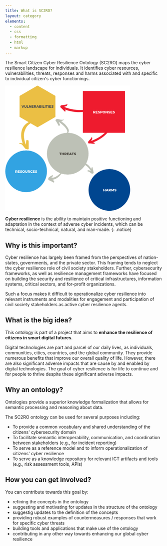 ```yaml
---
title: What is SC2RO?
layout: category
elements:
  - content
  - css
  - formatting
  - html
  - markup
---
```


The Smart Citizen Cyber Resilience Ontology (SC2RO) maps the cyber resilience landscape for individuals. It identifies cyber resources, vulnerabilities, threats, responses and harms associated with and specific to individual citizen's cyber functionings.

<img src="images/onto_elements.png" width=400 class="align-center" />

**Cyber resilience** is the ability to maintain positive functioning and adaptation in the context of adverse cyber incidents, which can be technical, socio-technical, natural, and man-made.
{: .notice}

## Why is this important?
Cyber resilience has largely been framed from the perspectives of nation-states, governments, and the private sector. This framing tends to neglect the cyber resilience role of civil society stakeholders. Further, cybersecurity frameworks, as well as resilience management frameworks have focused on building the security and resilience of critical infrastructures, information systems, critical sectors, and for-profit organizations. 

Such a focus makes it difficult to operationalize cyber resilience into relevant instruments and modalities for engagement and participation of civil society stakeholders as active cyber resilience agents.

## What is the big idea?
This ontology is part of a project that aims to **enhance the resilience of citizens in smart digital futures**. 

Digital technologies are part and parcel of our daily lives, as individuals, communities, cities, countries, and the global community. They provide numerous benefits that improve our overall quality of life. However, there are also significant adverse impacts that are cause by and enabled by digital technologies. The goal of cyber resilience is for life to continue and for people to thrive despite these significant adverse impacts.

## Why an ontology?
Ontologies provide a superior knowledge formalization that allows for semantic processing and reasoning about data.

The SC2RO ontology can be used for several purposes including:

* To provide a common vocabulary and shared understanding of the citizens' cybersecurity domain
* To facilitate semantic interoperability, communication, and coordination between stakeholders (e.g., for incident reporting)
* To serve as a reference model and to inform operationalization of citizens' cyber resilience
* To serve as a knowledge repository for relevant ICT artifacts and tools (e.g., risk assessment tools, APIs)

## How you can get involved?
You can contribute towards this goal by:

* refining the concepts in the ontology
* suggesting and motivating for updates in the structure of the ontology
* suggestig updates to the definition of the concepts
* providing robust examples of countermeasures / responses that work for specific cyber threats
* building tools and applications that make use of the ontology
* contributing in any other way towards enhancing our global cyber resilience
